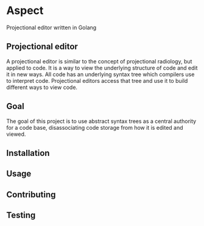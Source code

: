 # Aspect
Projectional editor written in Golang

## Projectional editor
A projectional editor is similar to the concept of projectional radiology, but
applied to code.
It is a way to view the underlying structure of code and edit it in new ways.
All code has an underlying syntax tree which compilers use to interpret code.
Projectional editors access that tree and use it to build different ways to view
 code.

## Goal
The goal of this project is to use abstract syntax trees as a central authority
for a code base, disassociating code storage from how it is edited and viewed.

## Installation

## Usage

## Contributing
## Testing

